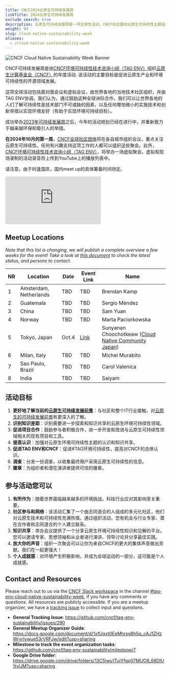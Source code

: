 ```yaml
---
title: CNCF2024云原生可持续发展周
linkTitle: 2024云原生可持续发展周 
exclude_search: true
description: 云原生可持续发展周是一项全球性活动，CNCF社区围绕云原生可持续性主题组织当地会议。云原生可持续发展周将于2024年10月的第一周举行。
weight: 94
slug: cloud-native-sustainability-week
aliases:
  - /cloud-native-sustainability-week
---
```


<p class="mt-5 mb-5"><img src="/images/cloud-native-sustainability-week-v1-logo.webp" alt="CNCF Cloud Native Sustainability Week Banner"></p>

CNCF可持续发展周是由[CNCF环境可持续性技术咨询小组（TAG ENV）](http://github.com/cncf/tag-env-sustainability)组织[云原生计算基金会（CNCF）](http://cncf.io)的年度活动. 该活动的主要目标是促进云原生产业和环境可持续性的开源领域发展。

这项全球活动包括面对面会议和虚拟会议，由世界各地的当地技术社区组织，并由TAG ENV协调。我们认为，通过鼓励这种全球洲际合作，我们可以让世界各地的人们了解可持续性是技术部门不可或缺的因素，以及任何哪怕微小的实施技术和创新举措以实现环境友好（有助于实现环境可持续目标）。

成功举办[2023年可持续发展周](https://tag-env-sustainability.cncf.io/events/cloud-native-sustainability-week-2023/)之后，今年的活动规划已经在进行中，并重新致力于越来越环保和吸引人的举措。

**在2024年10月的第一周**，[CNCF全球社区团体](https://community.cncf.io/chapters/)将在各自城市组织会议，重点关注云原生可持续性。任何有兴趣支持这项工作的人都可以组织这些聚会。此外，[CNCF环境可持续性技术咨询小组（TAG ENV）](http://github.com/cncf/tag-env-sustainability)，将举办一场虚拟聚会。虚拟和现场录制的活动录音将上传到YouTube上的播放列表中。

请注意，由于时逢国庆，国内meet up的具体筹备时间待定。

<div class="embed-responsive embed-responsive-16by9"><iframe class="embed-responsive-item" src="https://www.youtube.com/embed/ezGSYtvQH2c?si=Qz5inM2pI4rHuerm" title="Sustainability Week 2024" frameborder="0" allow="accelerometer; autoplay; clipboard-write; encrypted-media; gyroscope; picture-in-picture; web-share" referrerpolicy="strict-origin-when-cross-origin" allowfullscreen></iframe></div>

## Meetup Locations

*Note that this list is changing, we will publish a complete overview a few weeks for the event! Take a look at [this document](https://docs.google.com/document/d/1xfUqxt0EeMhrsg8h5p_cAJ1ZHzWryrIywue53rVRFJw/edit?usp=sharing) to check the latest status, and persons to contact.*

<!-- cSpell:disable -->
| **NR** | **Location** | **Date** | **Event Link** | **Name** |
|---|---|---|---|---|
| 1 | Amsterdam, Netherlands | TBD | TBD | Brendan Kamp
| 2 | Guatemala | TBD | TBD | Sergio Méndez
| 3 | China | TBD | TBD | Sam Yuan
| 4 | Norway | TBD | TBD | Marta Paciorkowska
| 5 | Tokyo, Japan | Oct.4 | [Link](https://community.cncf.io/events/details/cncf-cloud-native-community-japan-presents-cncf-cloud-native-sustainability-week-2024-local-meetup-tokyo/) | Sunyanan Choochotkeaw ([Cloud Native Community Japan](https://community.cncf.io/cloud-native-community-japan/))
| 6 | Milan, Italy | TBD | TBD |  Michel Murabito
| 7 | Sao Paulo, Brazil | TBD | TBD | Carol Valenica
| 8 | India | TBD | TBD | Saiyam
<!-- cSpell:enable -->

## 活动目标

1. **更好地了解当前的[云原生可持续发展前景](/landscape/)**：与社区和整个IT行业接触，对[云原生的可持续发展前景](/landscape/)有更深入的了解。
2. **识别知识差距**：识别需要进一步探索和知识共享的云原生环境可持续性领域。
3. **促进项目合作**：鼓励参与者积极合作，进一步开发和改进与云原生可持续性领域相关的现有项目和工具。
4. **提高认识**：加强对云原生环境可持续性主题的认识和知识共享。
5. **促进TAG ENV和CNCF**：促进#TAG环境可持续性，提高对CNCF的总体认识。
6. **调查**：分发一份调查，以收集最终用户采用云原生可持续性的信息。
7. **徽章**：为组织者和潜在演讲者提供可信的徽章。

## 参与活动您可以

1. **有所作为**：随着世界面临越来越多的环境挑战，科技行业应对其影响至关重要。
2. **社区参与和网络**：该活动汇集了一个由志同道合的人组成的多元化社区，他们对云原生技术和可持续性充满热情。通过组织活动，您有机会与行业专家、潜在合作者和志同道合的个人建立联系。
3. **知识共享**：举办会议提供了一个分享云原生环境可持续性知识和见解的平台。您可以邀请专家、思想领袖和从业者进行演讲、领导讨论并分享最佳实践。
4. **放大你的声音**：组织一次聚会可以让你为来自CNCF的更大的集体声音做出贡献。我们在一起更强大！
5. **个人成就感**：对环境产生积极影响，并成为全球运动的一部分，这可能是个人成就感。

## Contact and Resources

Please reach out to us via the [CNCF Slack workspace](https://slack.cncf.io/) in the channel [#tag-env-cloud-native-sustainability-week](https://cloud-native.slack.com/archives/C06TCK5RXCG6), if you have any comments or questions. All resources are publicly accessible.
If you are a meetup organizer, we have a [tracking issue](https://github.com/cncf/tag-env-sustainability/issues/290) to collect input and questions.

* **General Tracking Issue**: <https://github.com/cncf/tag-env-sustainability/issues/290>
* **General Meetup Organizer Guide**: <https://docs.google.com/document/d/1xfUqxt0EeMhrsg8h5p_cAJ1ZHzWryrIywue53rVRFJw/edit?usp=sharing>
* **Milestone to track the event organization tasks**: <https://github.com/cncf/tag-env-sustainability/milestone/7>
* **Google Drive folder**: <https://drive.google.com/drive/folders/13C5jwu1TujYfgp07MUO9_68DlU1tylJM?usp=sharing>
